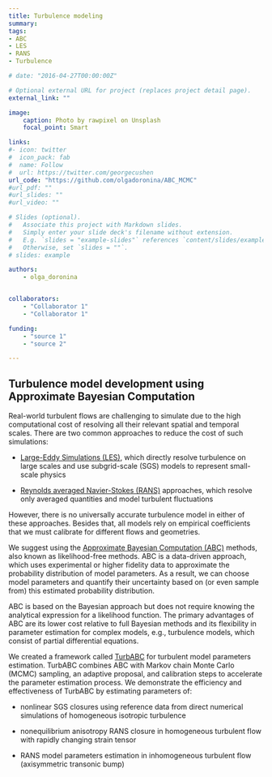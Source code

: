 ```yaml
---
title: Turbulence modeling
summary:
tags:
- ABC
- LES
- RANS
- Turbulence

# date: "2016-04-27T00:00:00Z"

# Optional external URL for project (replaces project detail page).
external_link: ""

image:
    caption: Photo by rawpixel on Unsplash
    focal_point: Smart

links:
#- icon: twitter
#  icon_pack: fab
#  name: Follow
#  url: https://twitter.com/georgecushen
url_code: "https://github.com/olgadoronina/ABC_MCMC"
#url_pdf: ""
#url_slides: ""
#url_video: ""

# Slides (optional).
#   Associate this project with Markdown slides.
#   Simply enter your slide deck's filename without extension.
#   E.g. `slides = "example-slides"` references `content/slides/example-slides.md`.
#   Otherwise, set `slides = ""`.
# slides: example

authors:
    - olga_doronina


collaborators:
    - "Collaborator 1"
    - "Collaborator 1"

funding:
    - "source 1"
    - "source 2"

---
```


## Turbulence model development using Approximate Bayesian Computation

Real-world turbulent flows are challenging to simulate due to the high computational cost of resolving all their relevant spatial and temporal scales. There are two common approaches to reduce the cost of such simulations:

- [Large-Eddy Simulations (LES)](https://en.wikipedia.org/wiki/Large_eddy_simulation), which directly resolve turbulence on large scales and use subgrid-scale (SGS) models to represent small-scale physics

- [Reynolds averaged Navier-Stokes (RANS)](https://en.wikipedia.org/wiki/Reynolds-averaged_Navier%E2%80%93Stokes_equations) approaches, which resolve only averaged quantities and model turbulent fluctuations

However, there is no universally accurate turbulence model in either of these approaches. Besides that, all models rely on empirical coefficients that we must calibrate for different flows and geometries.

We suggest using the [Approximate Bayesian Computation (ABC)](https://en.wikipedia.org/wiki/Approximate_Bayesian_computation) methods, also known as likelihood-free methods. ABC is a data-driven approach, which uses experimental or higher fidelity data to approximate the probability distribution of model parameters. As a result, we can choose model parameters and quantify their uncertainty based on (or even sample from) this estimated probability distribution.

ABC is based on the Bayesian approach but does not require knowing the analytical expression for a likelihood function. The primary advantages of ABC are its lower cost relative to full Bayesian methods and its flexibility in parameter estimation for complex models, e.g., turbulence models, which consist of partial differential equations.

We created a framework called [TurbABC](https://github.com/olgadoronina/ABC_MCMC) for turbulent model parameters estimation.  TurbABC combines ABC with Markov chain Monte Carlo (MCMC) sampling, an adaptive proposal, and calibration steps to accelerate the parameter estimation process. We demonstrate the efficiency and effectiveness of TurbABC by estimating parameters of:

- nonlinear SGS closures using reference data from direct numerical simulations of homogeneous isotropic turbulence

- nonequilibrium anisotropy RANS closure in homogeneous turbulent flow with rapidly changing strain tensor

- RANS model parameters estimation in inhomogeneous turbulent flow (axisymmetric transonic bump)
